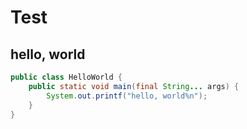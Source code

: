 # Test

## hello, world


```java
public class HelloWorld {
	public static void main(final String... args) {
		System.out.printf("hello, world%n");
	}
}
```
